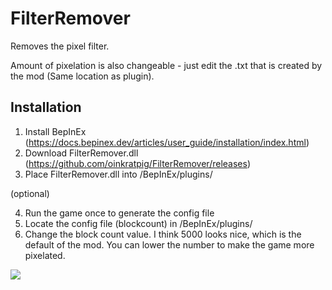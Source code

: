 # FilterRemover

Removes the pixel filter.

Amount of pixelation is also changeable - just edit the .txt that is created by the mod (Same location as plugin).

## Installation

1. Install BepInEx (https://docs.bepinex.dev/articles/user_guide/installation/index.html)
2. Download FilterRemover.dll (https://github.com/oinkratpig/FilterRemover/releases)
3. Place FilterRemover.dll into /BepInEx/plugins/

(optional)

4. Run the game once to generate the config file
5. Locate the config file (blockcount) in /BepInEx/plugins/
6. Change the block count value. I think 5000 looks nice, which is the default of the mod. You can lower the number to make the game more pixelated.

![](https://i.imgur.com/iIGojXe.png)
